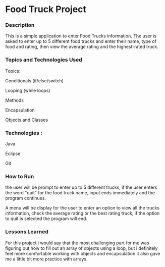 # Food Truck Project

### Description

This is a simple application to enter Food Trucks information.
The user is asked to enter up to 5 different food trucks and enter their name,
type of food and rating, then view the average rating and the highest-rated truck.

### Topics and Technologies Used
Topics:

Conditionals (if/else/switch)

Looping (while loops)

Methods

Encapsulation

Objects and Classes

### Technologies :

Java

Eclipse

Git

### How to Run
the user will be prompt to enter up to 5 different trucks, if the user enters the word "quit" for the food truck name, input ends immediately and the program continues.

A menu will be display for the user to enter an option to view all the trucks information, check the average rating or the best rating truck, if the option to quit is selected the program will end.

### Lessons Learned
For this project i would say that the most challenging part for me was figuring out how to fill out an array of objects using a loop, but i definitely feel more comfortable working with objects and encapsulation it also gave me a little bit more practice with arrays.
